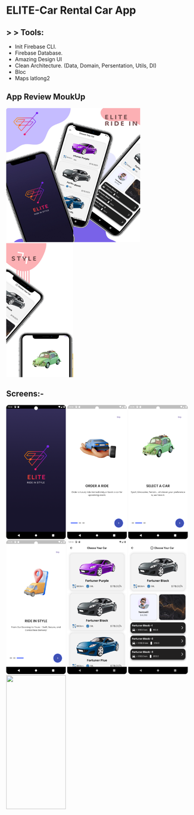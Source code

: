 # ELITE-Car Rental Car App

## > > Tools:
 - Init Firebase CLI.                       
 - Firebase Database.
 - Amazing Design UI
 - Clean Architecture. (Data, Domain, Persentation, Utils, DI)
 - Bloc
 - Maps latlong2

## App Review MoukUp

<img src="images/image1.jpeg" width="180" height="360"><img src="images/image2.jpeg" width="180" height="360"><img src="images/image3.jpeg" width="180" height="360"> 

## Screens:- 
<img src="images/img1.png" width="160" height="360"> <img src="images/img2.png" width="160" height="360"> <img src="images/img3.png" width="160" height="360"> 
<img src="images/img4.png" width="160" height="360"> <img src="images/img5.png" width="160" height="360"> <img src="images/img6.png" width="160" height="360"> <img src="images/img7.png" width="160" height="360"> 
